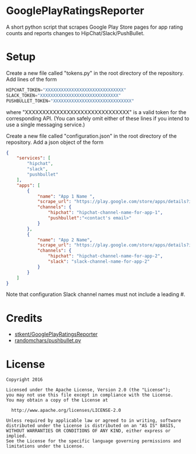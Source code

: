 # GooglePlayRatingsReporter
A short python script that scrapes Google Play Store pages for app rating counts and reports changes to HipChat/Slack/PushBullet.

# Setup
Create a new file called "tokens.py" in the root directory of the repository. Add lines of the form

```python
HIPCHAT_TOKEN="XXXXXXXXXXXXXXXXXXXXXXXXXXXXXX"
SLACK_TOKEN="XXXXXXXXXXXXXXXXXXXXXXXXXXXXXX"
PUSHBULLET_TOKEN="XXXXXXXXXXXXXXXXXXXXXXXXXXXXXX"
```

where "XXXXXXXXXXXXXXXXXXXXXXXXXXXXXX" is a valid token for the corresponding API. (You can safely omit either of these lines if you intend to use a single messaging service.)

Create a new file called "configuration.json" in the root directory of the repository. Add a json object of the form

```json
{
    "services": [
        "hipchat",
        "slack",
        "pushbullet"
    ],
    "apps": [
        {
            "name": "App 1 Name ",
            "scrape_url": "https://play.google.com/store/apps/details?id=com.example.app1&hl=en",
            "channels": {
                "hipchat": "hipchat-channel-name-for-app-1",
                "pushbullet":"<contact's email>"
            }
        },
        {
            "name": "App 2 Name",
            "scrape_url": "https://play.google.com/store/apps/details?id=com.example.app2&hl=en",
            "channels": {
                "hipchat": "hipchat-channel-name-for-app-2",
                "slack": "slack-channel-name-for-app-2"
            }
        }
    ]
}
```

Note that configuration Slack channel names must not include a leading #.

# Credits
- [stkent/GooglePlayRatingsReporter](https://github.com/stkent/GooglePlayRatingsReporter)
- [randomchars/pushbullet.py](https://github.com/randomchars/pushbullet.py)


# License

```
Copyright 2016

Licensed under the Apache License, Version 2.0 (the "License");
you may not use this file except in compliance with the License.
You may obtain a copy of the License at

  http://www.apache.org/licenses/LICENSE-2.0

Unless required by applicable law or agreed to in writing, software
distributed under the License is distributed on an "AS IS" BASIS,
WITHOUT WARRANTIES OR CONDITIONS OF ANY KIND, either express or implied.
See the License for the specific language governing permissions and
limitations under the License.
```
